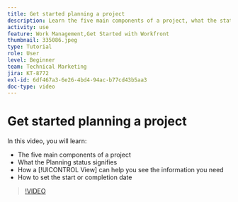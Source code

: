 ```yaml
---
title: Get started planning a project
description: Learn the five main components of a project, what the status signifies, how a [!UICONTROL View] can help you see relevant information, and how to set the start or due date.
activity: use
feature: Work Management,Get Started with Workfront
thumbnail: 335086.jpeg
type: Tutorial
role: User
level: Beginner
team: Technical Marketing
jira: KT-8772
exl-id: 6df467a3-6e26-4bd4-94ac-b77cd43b5aa3
doc-type: video
---
```

# Get started planning a project

In this video, you will learn:

* The five main components of a project
* What the Planning status signifies
* How a [!UICONTROL View] can help you see the information you need
* How to set the start or completion date

>[!VIDEO](https://video.tv.adobe.com/v/335086/?quality=12&learn=on)

